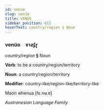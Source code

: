```yaml
---
id: venüo
slug: venüo
title: VENÜO
sidebar_position: 612
hoverText: country/region § Noun
---
```


### venüo&emsp;<span kind="abugida">ɤɿƨʄɽ</span>

*country/region* **§** Noun

**Verb**: to be a country/region/territory

**Noun**: a country/region/territory

**Modifier**: country-like/region-like/territory-like

Maori whenua [fɛ.nʉ.ɐ]

*Austronesian Language Family*